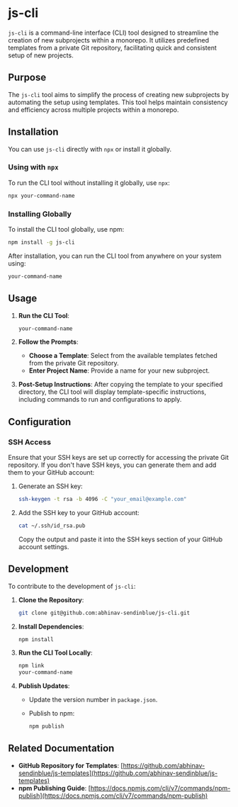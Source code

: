 # js-cli

`js-cli` is a command-line interface (CLI) tool designed to streamline the creation of new subprojects within a monorepo. It utilizes predefined templates from a private Git repository, facilitating quick and consistent setup of new projects.

## Purpose

The `js-cli` tool aims to simplify the process of creating new subprojects by automating the setup using templates. This tool helps maintain consistency and efficiency across multiple projects within a monorepo.

## Installation

You can use `js-cli` directly with `npx` or install it globally.

### Using with `npx`

To run the CLI tool without installing it globally, use `npx`:

```bash
npx your-command-name
```

### Installing Globally

To install the CLI tool globally, use npm:

```bash
npm install -g js-cli
```

After installation, you can run the CLI tool from anywhere on your system using:

```bash
your-command-name
```

## Usage

1. **Run the CLI Tool**:

   ```bash
   your-command-name
   ```

2. **Follow the Prompts**:
   - **Choose a Template**: Select from the available templates fetched from the private Git repository.
   - **Enter Project Name**: Provide a name for your new subproject.

3. **Post-Setup Instructions**:
   After copying the template to your specified directory, the CLI tool will display template-specific instructions, including commands to run and configurations to apply.

## Configuration

### SSH Access

Ensure that your SSH keys are set up correctly for accessing the private Git repository. If you don't have SSH keys, you can generate them and add them to your GitHub account:

1. Generate an SSH key:

   ```bash
   ssh-keygen -t rsa -b 4096 -C "your_email@example.com"
   ```

2. Add the SSH key to your GitHub account:

   ```bash
   cat ~/.ssh/id_rsa.pub
   ```

   Copy the output and paste it into the SSH keys section of your GitHub account settings.

## Development

To contribute to the development of `js-cli`:

1. **Clone the Repository**:

   ```bash
   git clone git@github.com:abhinav-sendinblue/js-cli.git
   ```

2. **Install Dependencies**:

   ```bash
   npm install
   ```

3. **Run the CLI Tool Locally**:

   ```bash
   npm link
   your-command-name
   ```

4. **Publish Updates**:

   - Update the version number in `package.json`.
   - Publish to npm:

     ```bash
     npm publish
     ```

## Related Documentation

- **GitHub Repository for Templates**: [https://github.com/abhinav-sendinblue/js-templates](https://github.com/abhinav-sendinblue/js-templates)
- **npm Publishing Guide**: [https://docs.npmjs.com/cli/v7/commands/npm-publish](https://docs.npmjs.com/cli/v7/commands/npm-publish)
